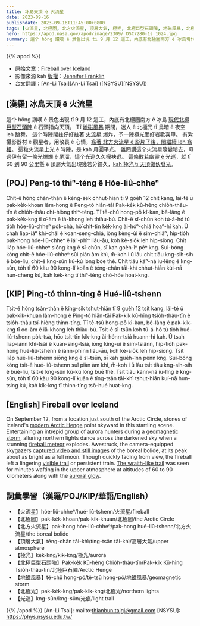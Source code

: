 ```yaml
---
title: 冰島天頂 ê 火流星
date: 2023-09-16
publishdate: 2023-09-16T11:45:00+0800
tags: [火流星, 北極圈, 北方火流星, 頂層大氣, 極光, 北極巨型石頭陣, 地磁風暴, 北極光, 光巡]
hero: https://apod.nasa.gov/apod/image/2309/_DSC7280-1s_1024.jpg
summary: 這个 hŏng 讚嘆 ê 景色出現 tī 9 月 12 這工，內底有北極圈南方 ê 冰島現代北極巨型石頭陣 ê 石頭指向天頂。
---
```


{{% apod %}}

- 原始文章：[Fireball over Iceland](https://apod.nasa.gov/apod/ap230916.html)
- 影像來源 kah [版權][copyright]：[Jennifer Franklin](mailto:jennifer2.franklin@gmail.com)
- 台文翻譯：[An-Li Tsai][An-Li Tsai] ([NSYSU][NSYSU])

## [漢羅] 冰島天頂 ê 火流星
這个 hŏng 讚嘆 ê 景色出現 tī 9 月 12 這工，內底有北極圈南方 ê 冰島 [現代北極巨型石頭陣][modern Arctic Henge] ê 石頭指向天頂。
Tī [地磁風暴][geomagnetic storm] 期間，迷人 ê 北極光 tī 烏暗 ê 夜空 leh 跳舞。
這个時陣閣拄仔好拄著 [火流星][fireball meteor] 爆炸，予一陣極光愛好者歡喜甲。
有紮攝影器材 ê 觀星者，用敬畏 ê 心情，[翕著 北方火流星 ê 影片了後，閣繼續 leh 翕相][captured video and still images]。
這粒火流星上光 ê 時陣，是 kah 月圓平光。
雖罔講這个火流星隨變暗去，毋過伊有留一條光爍爍 ê [尾溜][visible trail]，這个光巡久久攏袂退。
[這條敢若幽靈 ê 光巡][The wraith-like trail]，就 tī 60 到 90 公里懸 ê 頂層大氣出現幾若分鐘久，[kah 極光 tī 天頂做伙發光][auroral glow]。

## [POJ] Peng-tó thiⁿ-téng ê Hóe-liû-chheⁿ
Chit-ê hőng chàn-thàn ê kéng-sek chhut-hiān tī 9 goe̍h 12 chit kang, lāi-té ū pak-ke̍k-khoan lâm-hong ê Peng-tó hiān-tāi Pak-ke̍k kū-hêng chio̍h-thâu-tīn ê chio̍h-thâu chí-hiòng thiⁿ-téng.
Tī tē-chû hong-pō kî-kan, bê-lâng ê pak-ke̍k-kng tī o͘-àm ê iā-khong leh thiàu-bú.
Chit-ê sî-chūn koh tú-á-hó tú tio̍h hóe-liû-chheⁿ po̍k-chà, hō͘ chi̍t-tīn ke̍k-kng ài-hóⁿ-chiá hoaⁿ-hí kah.
Ū chah liap-iáⁿ khì-châi ê koan-seng-chiá, iōng kèng-ùi ê sim-chiâⁿ, hip-tio̍h pak-hong hóe-liû-chheⁿ ê iáⁿ-phìⁿ liáu-āu, koh kè-sio̍k leh hip-siòng.
Chit lia̍p hóe-liû-chheⁿ siōng kng ê sî-chūn, sī kah goe̍h-îⁿ pêⁿ kng.
Sui-bóng kóng chit-ê hóe-liû-chheⁿ sûi piàn àm khì, m̄-koh i ū lâu chi̍t tiâu kng-sih-sih ê bóe-liu, chit-ê kng-sûn kú-kú lóng bōe thè.
Chit tiâu káⁿ-ná iu-lêng ê kng-sûn, to̍h tī 60 kàu 90 kong-lí koân ê téng-chân tāi-khì chhut-hiān kúi-nā hun-cheng kú, kah ke̍k-kng tī thiⁿ-téng chò-hóe hoat-kng.

## [KIP] Ping-tó thinn-tíng ê Hué-liû-tshenn
Tsit-ê hőng tsàn-thàn ê kíng-sik tshut-hiān tī 9 gue̍h 12 tsit kang, lāi-té ū pak-ki̍k-khuan lâm-hong ê Ping-tó hiān-tāi Pak-ki̍k kū-hîng tsio̍h-thâu-tīn ê tsio̍h-thâu tsí-hiòng thinn-tíng.
Tī tē-tsû hong-pō kî-kan, bê-lâng ê pak-ki̍k-kng tī oo-àm ê iā-khong leh thiàu-bú.
Tsit-ê sî-tsūn koh tú-á-hó tú tio̍h hué-liû-tshenn po̍k-tsà, hōo tsi̍t-tīn ki̍k-kng ài-hónn-tsiá huann-hí kah.
Ū tsah liap-iánn khì-tsâi ê kuan-sing-tsiá, iōng kìng-uì ê sim-tsiânn, hip-tio̍h pak-hong hué-liû-tshenn ê iánn-phìnn liáu-āu, koh kè-sio̍k leh hip-siòng.
Tsit lia̍p hué-liû-tshenn siōng kng ê sî-tsūn, sī kah gue̍h-înn pênn kng.
Sui-bóng kóng tsit-ê hué-liû-tshenn suî piàn àm khì, m̄-koh i ū lâu tsi̍t tiâu kng-sih-sih ê bué-liu, tsit-ê kng-sûn kú-kú lóng buē thè.
Tsit tiâu kánn-ná iu-lîng ê kng-sûn, to̍h tī 60 kàu 90 kong-lí kuân ê tíng-tsân tāi-khì tshut-hiān kuí-nā hun-tsing kú, kah ki̍k-kng tī thinn-tíng tsò-hué huat-kng.

## [English] Fireball over Iceland
On September 12, from a location just south of the Arctic Circle, stones of Iceland's [modern Arctic Henge][modern Arctic Henge] point skyward in this startling scene.
Entertaining an intrepid group of aurora hunters during a [geomagnetic storm][geomagnetic storm], alluring northern lights dance across the darkened sky when a stunning [fireball meteor][fireball meteor] explodes.
Awestruck, the camera-equipped skygazers [captured video and still images][captured video and still images] of the boreal bolide, at its peak about as bright as a full moon.
Though quickly fading from view, the fireball left a lingering [visible trail][visible trail] or persistent train.
[The wraith-like trail][The wraith-like trail] was seen for minutes wafting in the upper atmosphere at altitudes of 60 to 90 kilometers along with the [auroral glow][auroral glow].

## 詞彙學習（漢羅/POJ/KIP/華語/English）
- 【火流星】hóe-liû-chheⁿ/hué-liû-tshenn/火流星/fireball
- 【北極圈】pak-ke̍k-khoan/pak-ki̍k-khuan/北極圈/the Arctic Circle
- 【北方火流星】pak-hong hóe-liû-chheⁿ/pak-hong hué-liû-tshenn/北方火流星/the boreal bolide
- 【頂層大氣】téng-chân tāi-khì/tíng-tsân tāi-khì/高層大氣/upper atmosphere
- 【極光】ke̍k-kng/ki̍k-kng/極光/aurora
- 【北極巨型石頭陣】Pak-ke̍k Kū-hêng Chio̍h-thâu-tīn/Pak-ki̍k Kū-hîng Tsio̍h-thâu-tīn/北極巨石陣/Arctic Henge
- 【地磁風暴】tē-chû hong-pō/tē-tsû hong-pō/地磁風暴/geomagnetic storm
- 【北極光】pak-ke̍k-kng/pak-ki̍k-kng/北極光/northern lights
- 【光巡】kng-sûn/kng-sûn/光痕/light trail

{{% /apod %}}
[An-Li Tsai]: mailto:thianbun.taigi@gmail.com
[NSYSU]: https://phys.nsysu.edu.tw/

[copyright]: https://apod.nasa.gov/apod/fap/lib/about_apod.html#srapply
[License]: https://creativecommons.org/licenses/by/2.0/

[modern Arctic Henge]:https://apod.nasa.gov/apod/ap230327.html
[geomagnetic storm]:https://spaceweather.com/
[fireball meteor]:https://www.amsmeteors.org/fireballs/faqf/
[captured video and still images]:https://www.youtube.com/watch?v=GHHitRCagcE
[visible trail]:https://apod.nasa.gov/apod/image/2309/_DSC7281-1s_1024.jpg
[The wraith-like trail]:https://apod.nasa.gov/apod/ap180817.html
[auroral glow]:https://www.nasa.gov/aurora
